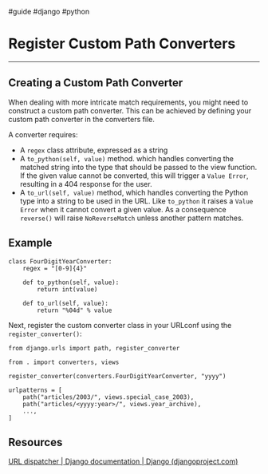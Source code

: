 #guide #django #python 

# Register Custom Path Converters
____________________________________________________________________

## Creating a Custom Path Converter

When dealing with more intricate match requirements, you might need to construct a custom path converter. This can be achieved by defining your custom path converter in the converters file.

A converter requires:
* A `regex` class attribute, expressed as a string
* A `to_python(self, value)` method. which handles converting the matched string into the type that should be passed to the view function. If the given value cannot be converted, this will trigger a `Value Error`, resulting in a 404 response for the user.
* A `to_url(self, value)` method, which handles converting the Python type into a string to be used in the URL. Like `to_python` it raises a `Value Error` when it cannot convert a given value. As a consequence `reverse()` will raise `NoReverseMatch` unless another pattern matches.

## Example

```
class FourDigitYearConverter:
    regex = "[0-9]{4}"

    def to_python(self, value):
        return int(value)

    def to_url(self, value):
        return "%04d" % value
```

Next, register the custom converter class in your URLconf using the `register_converter()`:

```
from django.urls import path, register_converter

from . import converters, views

register_converter(converters.FourDigitYearConverter, "yyyy")

urlpatterns = [
    path("articles/2003/", views.special_case_2003),
    path("articles/<yyyy:year>/", views.year_archive),
    ...,
]
```

## Resources
[URL dispatcher | Django documentation | Django (djangoproject.com)](https://docs.djangoproject.com/en/4.2/topics/http/urls/)